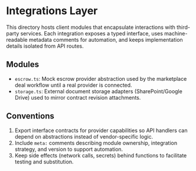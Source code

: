 # Integrations Layer

This directory hosts client modules that encapsulate interactions with third-party services. Each integration exposes a typed interface, uses machine-readable metadata comments for automation, and keeps implementation details isolated from API routes.

## Modules

- `escrow.ts`: Mock escrow provider abstraction used by the marketplace deal workflow until a real provider is connected.
- `storage.ts`: External document storage adapters (SharePoint/Google Drive) used to mirror contract revision attachments.

## Conventions

1. Export interface contracts for provider capabilities so API handlers can depend on abstractions instead of vendor-specific logic.
2. Include `meta:` comments describing module ownership, integration strategy, and version to support automation.
3. Keep side effects (network calls, secrets) behind functions to facilitate testing and substitution.
